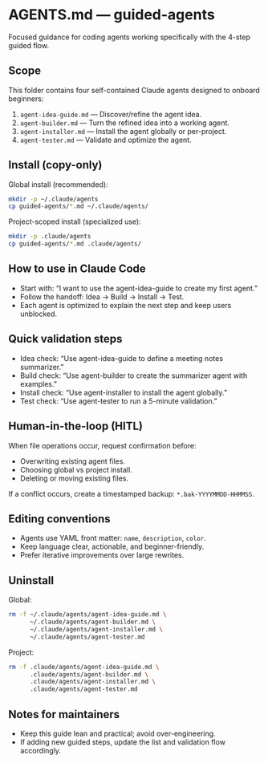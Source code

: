 # AGENTS.md — guided-agents

Focused guidance for coding agents working specifically with the 4-step guided flow.

## Scope
This folder contains four self-contained Claude agents designed to onboard beginners:
1. `agent-idea-guide.md` — Discover/refine the agent idea.
2. `agent-builder.md` — Turn the refined idea into a working agent.
3. `agent-installer.md` — Install the agent globally or per-project.
4. `agent-tester.md` — Validate and optimize the agent.

## Install (copy-only)
Global install (recommended):
```bash
mkdir -p ~/.claude/agents
cp guided-agents/*.md ~/.claude/agents/
```

Project-scoped install (specialized use):
```bash
mkdir -p .claude/agents
cp guided-agents/*.md .claude/agents/
```

## How to use in Claude Code
- Start with: “I want to use the agent-idea-guide to create my first agent.”
- Follow the handoff: Idea → Build → Install → Test.
- Each agent is optimized to explain the next step and keep users unblocked.

## Quick validation steps
- Idea check: “Use agent-idea-guide to define a meeting notes summarizer.”
- Build check: “Use agent-builder to create the summarizer agent with examples.”
- Install check: “Use agent-installer to install the agent globally.”
- Test check: “Use agent-tester to run a 5-minute validation.”

## Human-in-the-loop (HITL)
When file operations occur, request confirmation before:
- Overwriting existing agent files.
- Choosing global vs project install.
- Deleting or moving existing files.

If a conflict occurs, create a timestamped backup: `*.bak-YYYYMMDD-HHMMSS`.

## Editing conventions
- Agents use YAML front matter: `name`, `description`, `color`.
- Keep language clear, actionable, and beginner-friendly.
- Prefer iterative improvements over large rewrites.

## Uninstall
Global:
```bash
rm -f ~/.claude/agents/agent-idea-guide.md \
      ~/.claude/agents/agent-builder.md \
      ~/.claude/agents/agent-installer.md \
      ~/.claude/agents/agent-tester.md
```
Project:
```bash
rm -f .claude/agents/agent-idea-guide.md \
      .claude/agents/agent-builder.md \
      .claude/agents/agent-installer.md \
      .claude/agents/agent-tester.md
```

## Notes for maintainers
- Keep this guide lean and practical; avoid over-engineering.
- If adding new guided steps, update the list and validation flow accordingly.
